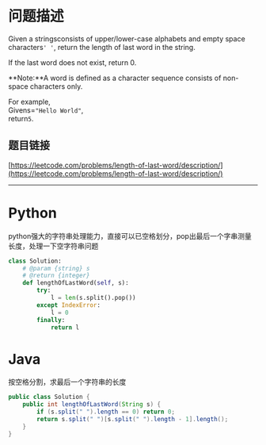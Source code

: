 # 问题描述

Given a stringsconsists of upper/lower-case alphabets and empty space characters`' '`, return the length of last word in the string.

If the last word does not exist, return 0.

**Note:**A word is defined as a character sequence consists of non-space characters only.

For example,  
Givens=`"Hello World"`,  
return`5`.

## 题目链接

[https://leetcode.com/problems/length-of-last-word/description/](https://leetcode.com/problems/length-of-last-word/description/)

---

# Python

python强大的字符串处理能力，直接可以已空格划分，pop出最后一个字串测量长度，处理一下空字符串问题

```python
class Solution:
    # @param {string} s
    # @return {integer}
    def lengthOfLastWord(self, s):
        try:
            l = len(s.split().pop())
        except IndexError:
            l = 0
        finally:
            return l
```

# Java

按空格分割，求最后一个字符串的长度

```java
public class Solution {
    public int lengthOfLastWord(String s) {
        if (s.split(" ").length == 0) return 0;
        return s.split(" ")[s.split(" ").length - 1].length();
    }
}
```



